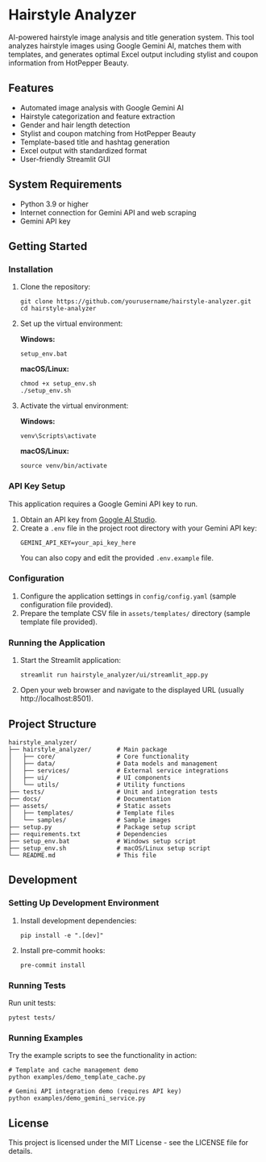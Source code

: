 # Hairstyle Analyzer

AI-powered hairstyle image analysis and title generation system. This tool analyzes hairstyle images using Google Gemini AI, matches them with templates, and generates optimal Excel output including stylist and coupon information from HotPepper Beauty.

## Features

- Automated image analysis with Google Gemini AI
- Hairstyle categorization and feature extraction
- Gender and hair length detection
- Stylist and coupon matching from HotPepper Beauty
- Template-based title and hashtag generation
- Excel output with standardized format
- User-friendly Streamlit GUI

## System Requirements

- Python 3.9 or higher
- Internet connection for Gemini API and web scraping
- Gemini API key

## Getting Started

### Installation

1. Clone the repository:
   ```
   git clone https://github.com/yourusername/hairstyle-analyzer.git
   cd hairstyle-analyzer
   ```

2. Set up the virtual environment:

   **Windows:**
   ```
   setup_env.bat
   ```

   **macOS/Linux:**
   ```
   chmod +x setup_env.sh
   ./setup_env.sh
   ```

3. Activate the virtual environment:

   **Windows:**
   ```
   venv\Scripts\activate
   ```

   **macOS/Linux:**
   ```
   source venv/bin/activate
   ```

### API Key Setup

This application requires a Google Gemini API key to run.

1. Obtain an API key from [Google AI Studio](https://aistudio.google.com/).
2. Create a `.env` file in the project root directory with your Gemini API key:
   ```
   GEMINI_API_KEY=your_api_key_here
   ```
   You can also copy and edit the provided `.env.example` file.

### Configuration

1. Configure the application settings in `config/config.yaml` (sample configuration file provided).
2. Prepare the template CSV file in `assets/templates/` directory (sample template file provided).

### Running the Application

1. Start the Streamlit application:
   ```
   streamlit run hairstyle_analyzer/ui/streamlit_app.py
   ```

2. Open your web browser and navigate to the displayed URL (usually http://localhost:8501).

## Project Structure

```
hairstyle_analyzer/
├── hairstyle_analyzer/       # Main package
│   ├── core/                 # Core functionality
│   ├── data/                 # Data models and management
│   ├── services/             # External service integrations
│   ├── ui/                   # UI components
│   └── utils/                # Utility functions
├── tests/                    # Unit and integration tests
├── docs/                     # Documentation
├── assets/                   # Static assets
│   ├── templates/            # Template files
│   └── samples/              # Sample images
├── setup.py                  # Package setup script
├── requirements.txt          # Dependencies
├── setup_env.bat             # Windows setup script
├── setup_env.sh              # macOS/Linux setup script
└── README.md                 # This file
```

## Development

### Setting Up Development Environment

1. Install development dependencies:
   ```
   pip install -e ".[dev]"
   ```

2. Install pre-commit hooks:
   ```
   pre-commit install
   ```

### Running Tests

Run unit tests:
```
pytest tests/
```

### Running Examples

Try the example scripts to see the functionality in action:

```
# Template and cache management demo
python examples/demo_template_cache.py

# Gemini API integration demo (requires API key)
python examples/demo_gemini_service.py
```

## License

This project is licensed under the MIT License - see the LICENSE file for details.
